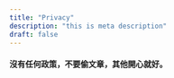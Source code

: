 ```yaml
---
title: "Privacy"
description: "this is meta description"
draft: false
---
```


#### 沒有任何政策，不要偷文章，其他開心就好。